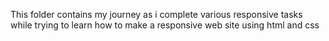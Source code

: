 This folder contains my journey as i complete various responsive tasks while trying to learn how to make a responsive web site using html and css